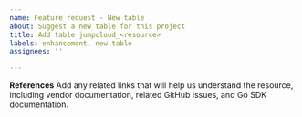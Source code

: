 ```yaml
---
name: Feature request - New table
about: Suggest a new table for this project
title: Add table jumpcloud_<resource>
labels: enhancement, new table
assignees: ''

---
```


**References**
Add any related links that will help us understand the resource, including vendor documentation, related GitHub issues, and Go SDK documentation.
